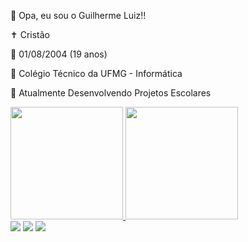 🤖 Opa, eu sou o Guilherme Luiz!!

✝ Cristão

📅 01/08/2004 (19 anos)

🏫 Colégio Técnico da UFMG - Informática

🌱 Atualmente Desenvolvendo Projetos Escolares 

<div>
<a href="https://github.com/GuilhermeoLuiz"> 
<img height="180cm" src="https://github-readme-stats.vercel.app/api?username=GuilhermeoLuiz&show_Icons-true&theme=dark&include_all_commits-truelcount_private-true"/> 
<img height="180cm" src="https://github-readme-stats.vercel.app/api/top-langs/?username=GuilhermeoLuiz&layout=compact&langs_count=16&theme=dark"/>
</div>

<div>
<a href = "mailto:guilhermeoluiz04@gmail.com"><img src="https://img.shields.io/badge/-Gmail-%23333?style=for-the-badge&logo=gmail&logoColor=red" target="_blank"></a>
<a href="https://instagram.com/guilhermeoluiz_tg" target="_blank"><img src="https://img.shields.io/badge/-Instagram-%23E4405F?style-for-the-badge&logo=instagram&logColor=white" target="_blank"></a>
<a href="https://discord.gg/690689557833711617" target="_blank"><img src="https://img.shields.io/badge/Discord-7289DA?style=for-the-badg&logo=discord&logoColor=white" target="_blank"></a>
</div>

